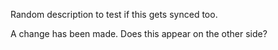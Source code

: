 Random description to test if this gets synced too.

A change has been made. Does this appear on the other side?
